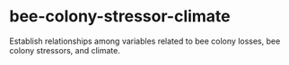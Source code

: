 # bee-colony-stressor-climate
Establish relationships among variables related to bee colony losses, bee colony stressors, and climate.
